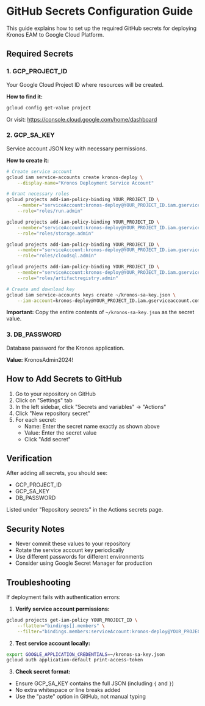 # GitHub Secrets Configuration Guide

This guide explains how to set up the required GitHub secrets for deploying Kronos EAM to Google Cloud Platform.

## Required Secrets

### 1. GCP_PROJECT_ID
Your Google Cloud Project ID where resources will be created.

**How to find it:**
```bash
gcloud config get-value project
```
Or visit: https://console.cloud.google.com/home/dashboard

### 2. GCP_SA_KEY
Service account JSON key with necessary permissions.

**How to create it:**
```bash
# Create service account
gcloud iam service-accounts create kronos-deploy \
    --display-name="Kronos Deployment Service Account"

# Grant necessary roles
gcloud projects add-iam-policy-binding YOUR_PROJECT_ID \
    --member="serviceAccount:kronos-deploy@YOUR_PROJECT_ID.iam.gserviceaccount.com" \
    --role="roles/run.admin"

gcloud projects add-iam-policy-binding YOUR_PROJECT_ID \
    --member="serviceAccount:kronos-deploy@YOUR_PROJECT_ID.iam.gserviceaccount.com" \
    --role="roles/storage.admin"

gcloud projects add-iam-policy-binding YOUR_PROJECT_ID \
    --member="serviceAccount:kronos-deploy@YOUR_PROJECT_ID.iam.gserviceaccount.com" \
    --role="roles/cloudsql.admin"

gcloud projects add-iam-policy-binding YOUR_PROJECT_ID \
    --member="serviceAccount:kronos-deploy@YOUR_PROJECT_ID.iam.gserviceaccount.com" \
    --role="roles/artifactregistry.admin"

# Create and download key
gcloud iam service-accounts keys create ~/kronos-sa-key.json \
    --iam-account=kronos-deploy@YOUR_PROJECT_ID.iam.gserviceaccount.com
```

**Important:** Copy the entire contents of `~/kronos-sa-key.json` as the secret value.

### 3. DB_PASSWORD
Database password for the Kronos application.

**Value:** KronosAdmin2024!

## How to Add Secrets to GitHub

1. Go to your repository on GitHub
2. Click on "Settings" tab
3. In the left sidebar, click "Secrets and variables" → "Actions"
4. Click "New repository secret"
5. For each secret:
   - Name: Enter the secret name exactly as shown above
   - Value: Enter the secret value
   - Click "Add secret"

## Verification

After adding all secrets, you should see:
- GCP_PROJECT_ID
- GCP_SA_KEY
- DB_PASSWORD

Listed under "Repository secrets" in the Actions secrets page.

## Security Notes

- Never commit these values to your repository
- Rotate the service account key periodically
- Use different passwords for different environments
- Consider using Google Secret Manager for production

## Troubleshooting

If deployment fails with authentication errors:

1. **Verify service account permissions:**
```bash
gcloud projects get-iam-policy YOUR_PROJECT_ID \
    --flatten="bindings[].members" \
    --filter="bindings.members:serviceAccount:kronos-deploy@YOUR_PROJECT_ID.iam.gserviceaccount.com"
```

2. **Test service account locally:**
```bash
export GOOGLE_APPLICATION_CREDENTIALS=~/kronos-sa-key.json
gcloud auth application-default print-access-token
```

3. **Check secret format:**
- Ensure GCP_SA_KEY contains the full JSON (including `{` and `}`)
- No extra whitespace or line breaks added
- Use the "paste" option in GitHub, not manual typing